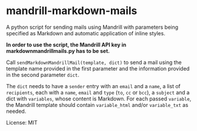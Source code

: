 mandrill-markdown-mails
=======================

A python script for sending mails using Mandrill with parameters being specified as Markdown and automatic application of inline styles.

**In order to use the script, the Mandrill API key in markdownmandrillmails.py has to be set.**

Call `sendMarkdownMandrillMail(template, dict)` to send a mail using the template name provided in the first parameter and the information provided in the second parameter `dict`.

The `dict` needs to have a `sender` entry with an `email` and a `name`,  a list of `recipients`, each with a `name`, `email` and `type` (`to`, `cc` or `bcc`), a `subject` and a dict with `variables`, whose content is Markdown. For each passed `variable`, the Mandrill template should contain `variable_html` and/or `variable_txt` as needed.

License: MIT
